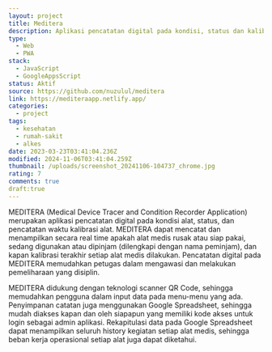 ```yaml
---
layout: project
title: Meditera
description: Aplikasi pencatatan digital pada kondisi, status dan kalibrasi alat kesehatan.
type:
  - Web
  - PWA
stack:
  - JavaScript
  - GoogleAppsScript
status: Aktif
source: https://github.com/nuzulul/meditera
link: https://mediteraapp.netlify.app/
categories:
  - project
tags:
  - kesehatan
  - rumah-sakit
  - alkes
date: 2023-03-23T03:41:04.236Z
modified: 2024-11-06T03:41:04.259Z
thumbnail: /uploads/screenshot_20241106-104737_chrome.jpg
rating: 7
comments: true
draft:true
---
```

MEDITERA (Medical Device Tracer and Condition Recorder Application) merupakan aplikasi pencatatan digital pada kondisi alat, status, dan pencatatan waktu kalibrasi alat. MEDITERA dapat mencatat dan menampilkan secara real time apakah alat medis rusak atau siap pakai, sedang digunakan atau dipinjam (dilengkapi dengan nama peminjam), dan kapan kalibrasi terakhir setiap alat medis dilakukan. Pencatatan digital pada MEDITERA memudahkan petugas dalam mengawasi dan melakukan pemeliharaan yang disiplin.

MEDITERA didukung dengan teknologi scanner QR Code, sehingga memudahkan pengguna dalam input data pada menu-menu yang ada. Penyimpanan catatan juga menggunakan Google Spreadsheet, sehingga mudah diakses kapan dan oleh siapapun yang memiliki kode akses untuk login sebagai admin aplikasi. Rekapitulasi data pada Google Spreadsheet dapat menampilkan seluruh history kegiatan setiap alat medis, sehingga beban kerja operasional setiap alat juga dapat diketahui.
